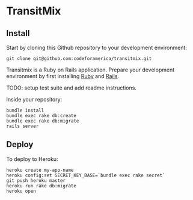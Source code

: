 # TransitMix

## Install

Start by cloning this Github repository to your development environment:

    git clone git@github.com:codeforamerica/transitmix.git

Transitmix is a Ruby on Rails application. Prepare your development environment
by first installing [Ruby](https://github.com/codeforamerica/howto/blob/master/Ruby.md)
and [Rails](https://github.com/codeforamerica/howto/blob/master/Rails.md).

TODO: setup test suite and add readme instructions.

Inside your repository:

```console
bundle install
bundle exec rake db:create
bundle exec rake db:migrate
rails server
```

## Deploy

To deploy to Heroku:

```console
heroku create my-app-name
heroku config:set SECRET_KEY_BASE=`bundle exec rake secret`
git push heroku master
heroku run rake db:migrate
heroku open
```

